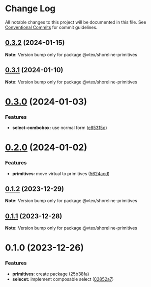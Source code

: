 # Change Log

All notable changes to this project will be documented in this file.
See [Conventional Commits](https://conventionalcommits.org) for commit guidelines.

## [0.3.2](https://github.com/vtex/shoreline/compare/@vtex/shoreline-primitives@0.3.1...@vtex/shoreline-primitives@0.3.2) (2024-01-15)

**Note:** Version bump only for package @vtex/shoreline-primitives

## [0.3.1](https://github.com/vtex/shoreline/compare/@vtex/shoreline-primitives@0.3.0...@vtex/shoreline-primitives@0.3.1) (2024-01-10)

**Note:** Version bump only for package @vtex/shoreline-primitives

# [0.3.0](https://github.com/vtex/shoreline/compare/@vtex/shoreline-primitives@0.2.0...@vtex/shoreline-primitives@0.3.0) (2024-01-03)

### Features

- **select-combobox:** use normal form ([e85315d](https://github.com/vtex/shoreline/commit/e85315d72077826c14fd6ff9d517a85169499de5))

# [0.2.0](https://github.com/vtex/shoreline/compare/@vtex/shoreline-primitives@0.1.2...@vtex/shoreline-primitives@0.2.0) (2024-01-02)

### Features

- **primitives:** move virtual to primitives ([5624acd](https://github.com/vtex/shoreline/commit/5624acdd52aba5a416f36232becadb04b6202837))

## [0.1.2](https://github.com/vtex/shoreline/compare/@vtex/shoreline-primitives@0.1.1...@vtex/shoreline-primitives@0.1.2) (2023-12-29)

**Note:** Version bump only for package @vtex/shoreline-primitives

## [0.1.1](https://github.com/vtex/shoreline/compare/@vtex/shoreline-primitives@0.1.0...@vtex/shoreline-primitives@0.1.1) (2023-12-28)

**Note:** Version bump only for package @vtex/shoreline-primitives

# 0.1.0 (2023-12-26)

### Features

- **primitives:** create package ([25b38fa](https://github.com/vtex/shoreline/commit/25b38fa8dad0e3327328af30cccb4fe6519c2969))
- **selecet:** implement composable select ([02852a7](https://github.com/vtex/shoreline/commit/02852a781d6d430ab95d927ad706377550c0d974))

